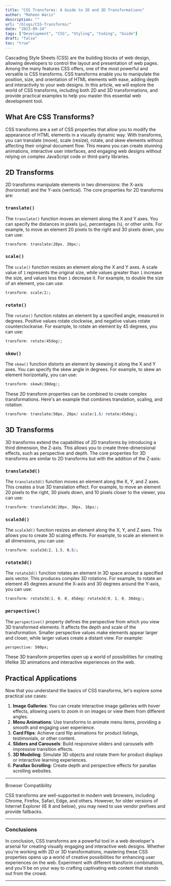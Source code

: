 ```yaml
---
title: "CSS Transforms: A Guide to 2D and 3D Transformations"
author: "Maheen Waris"
description: ""
url: "/blogs/CSS-Transforms/"
date: "2023-09-24"
tags: ["Development", "CSS", "Styling", "Coding", "Guide"]
draft: "false"
toc: "true"
---
```


Cascading Style Sheets (CSS) are the building blocks of web design, allowing developers to control the layout and presentation of web pages. Among the many features CSS offers, one of the most powerful and versatile is CSS transforms. CSS transforms enable you to manipulate the position, size, and orientation of HTML elements with ease, adding depth and interactivity to your web designs. In this article, we will explore the world of CSS transforms, including both 2D and 3D transformations, and provide practical examples to help you master this essential web development tool.

## What Are CSS Transforms?

CSS transforms are a set of CSS properties that allow you to modify the appearance of HTML elements in a visually dynamic way. With transforms, you can translate (move), scale (resize), rotate, and skew elements without affecting their original document flow. This means you can create stunning animations, interactive user interfaces, and engaging web designs without relying on complex JavaScript code or third-party libraries.

## 2D Transforms

2D transforms manipulate elements in two dimensions: the X-axis (horizontal) and the Y-axis (vertical). The core properties for 2D transforms are:

### `translate()`

The `translate()` function moves an element along the X and Y axes. You can specify the distances in pixels (`px`), percentages (`%`), or other units. For example, to move an element 20 pixels to the right and 30 pixels down, you can use:

```css
transform: translate(20px, 30px);
```

### `scale()`

The `scale()` function resizes an element along the X and Y axes. A scale value of `1` represents the original size, while values greater than `1` increase the size, and values less than `1` decrease it. For example, to double the size of an element, you can use:

```css
transform: scale(2);
```

### `rotate()`

The `rotate()` function rotates an element by a specified angle, measured in degrees. Positive values rotate clockwise, and negative values rotate counterclockwise. For example, to rotate an element by 45 degrees, you can use:

```css
transform: rotate(45deg);
```

### `skew()`

The `skew()` function distorts an element by skewing it along the X and Y axes. You can specify the skew angle in degrees. For example, to skew an element horizontally, you can use:

```css
transform: skewX(30deg);
```

These 2D transform properties can be combined to create complex transformations. Here's an example that combines translation, scaling, and rotation:

```css
transform: translate(50px, 20px) scale(1.5) rotate(45deg);
```

## 3D Transforms

3D transforms extend the capabilities of 2D transforms by introducing a third dimension, the Z-axis. This allows you to create three-dimensional effects, such as perspective and depth. The core properties for 3D transforms are similar to 2D transforms but with the addition of the Z-axis:

### `translate3d()`

The `translate3d()` function moves an element along the X, Y, and Z axes. This creates a true 3D translation effect. For example, to move an element 20 pixels to the right, 30 pixels down, and 10 pixels closer to the viewer, you can use:

```css
transform: translate3d(20px, 30px, 10px);
```

### `scale3d()`

The `scale3d()` function resizes an element along the X, Y, and Z axes. This allows you to create 3D scaling effects. For example, to scale an element in all dimensions, you can use:

```css
transform: scale3d(2, 1.5, 0.5);
```

### `rotate3d()`

The `rotate3d()` function rotates an element in 3D space around a specified axis vector. This produces complex 3D rotations. For example, to rotate an element 45 degrees around the X-axis and 30 degrees around the Y-axis, you can use:

```css
transform: rotate3d(1, 0, 0, 45deg) rotate3d(0, 1, 0, 30deg);
```

### `perspective()`

The `perspective()` property defines the perspective from which you view 3D transformed elements. It affects the depth and scale of the transformation. Smaller perspective values make elements appear larger and closer, while larger values create a distant view. For example:

```css
perspective: 500px;
```

These 3D transform properties open up a world of possibilities for creating lifelike 3D animations and interactive experiences on the web.

## Practical Applications

Now that you understand the basics of CSS transforms, let's explore some practical use cases:

1. **Image Galleries**: You can create interactive image galleries with hover effects, allowing users to zoom in on images or view them from different angles.
2. **Menu Animations**: Use transforms to animate menu items, providing a smooth and engaging user experience.
3. **Card Flips**: Achieve card flip animations for product listings, testimonials, or other content.
4. **Sliders and Carousels**: Build responsive sliders and carousels with impressive transition effects.
5. **3D Modeling**: Simulate 3D objects and rotate them for product displays or interactive learning experiences.
6. **Parallax Scrolling**: Create depth and perspective effects for parallax scrolling websites.

<hr

### Browser Compatibility

CSS transforms are well-supported in modern web browsers, including Chrome, Firefox, Safari, Edge, and others. However, for older versions of Internet Explorer (IE 8 and below), you may need to use vendor prefixes and provide fallbacks.

<hr>

### Conclusions

In conclusion, CSS transforms are a powerful tool in a web developer's arsenal for creating visually engaging and interactive web designs. Whether you're working with 2D or 3D transformations, mastering these CSS properties opens up a world of creative possibilities for enhancing user experiences on the web. Experiment with different transform combinations, and you'll be on your way to crafting captivating web content that stands out from the crowd.

---
